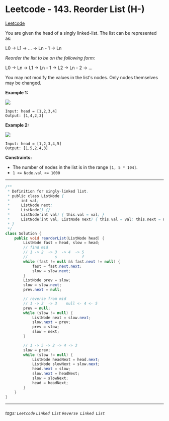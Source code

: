 # Leetcode - 143. Reorder List (H-)

[Leetcode](https://leetcode.com/problems/reorder-list/description/)

You are given the head of a singly linked-list. The list can be represented as:

L0 → L1 → … → Ln - 1 → Ln

_Reorder the list to be on the following form:_

L0 → Ln → L1 → Ln - 1 → L2 → Ln - 2 → …

You may not modify the values in the list's nodes. Only nodes themselves may be changed.

**Example 1:**

![](https://assets.leetcode.com/uploads/2021/03/04/reorder1linked-list.jpg)
```
Input: head = [1,2,3,4]
Output: [1,4,2,3]
```
**Example 2:**

![](https://assets.leetcode.com/uploads/2021/03/09/reorder2-linked-list.jpg)
```
Input: head = [1,2,3,4,5]
Output: [1,5,2,4,3]
```
**Constraints:**

-   The number of nodes in the list is in the range `[1, 5 * 104]`.
-   `1 <= Node.val <= 1000`

---
```java
/**
 * Definition for singly-linked list.
 * public class ListNode {
 *     int val;
 *     ListNode next;
 *     ListNode() {}
 *     ListNode(int val) { this.val = val; }
 *     ListNode(int val, ListNode next) { this.val = val; this.next = next; }
 * }
 */
class Solution {
    public void reorderList(ListNode head) {
        ListNode fast = head, slow = head;
        // find mid
        // 1 -> 2  -> 3  -> 4  -> 5
        //            s           f
        while (fast != null && fast.next != null) {
            fast = fast.next.next;
            slow = slow.next;
        }
        ListNode prev = slow;
        slow = slow.next;
        prev.next = null;

        // reverse from mid
        // 1 -> 2  -> 3    null <- 4 <- 5
        prev = null;
        while (slow != null) {
            ListNode next = slow.next;
            slow.next = prev;
            prev = slow;
            slow = next;
        }

        // 1 -> 5 -> 2 -> 4 -> 3
        slow = prev;
        while (slow != null) {
            ListNode headNext = head.next;
            ListNode slowNext = slow.next;
            head.next = slow;
            slow.next = headNext;
            slow = slowNext;
            head = headNext;
        }
    }
}
```


---

###### tags: `Leetcode` `Linked List` `Reverse Linked List`
